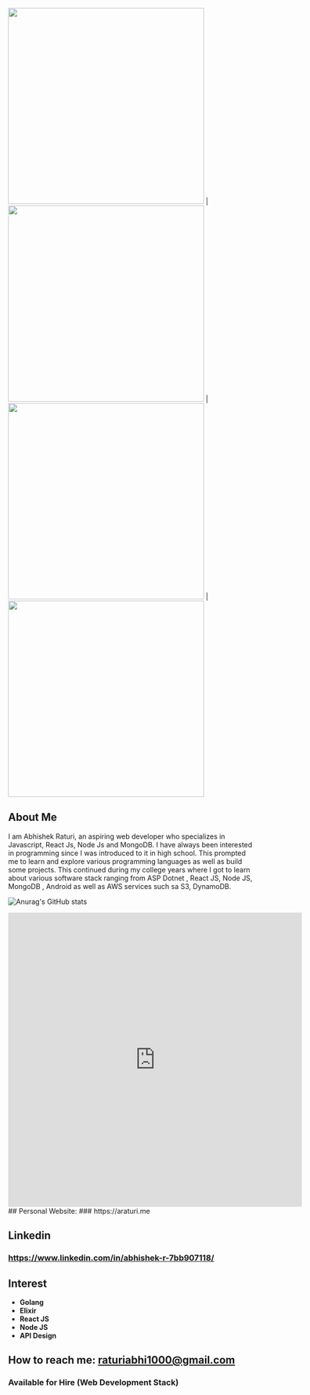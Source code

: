 <img src="https://user-images.githubusercontent.com/15072510/122133071-0db6a300-ce0a-11eb-8efa-24ef43b0fb8a.jpg" width="400" height="400"> | <img src="https://user-images.githubusercontent.com/15072510/122133153-2e7ef880-ce0a-11eb-86b5-36728561a2fe.jpg" width="400" height="400"> | <img src="https://user-images.githubusercontent.com/15072510/122133276-5d956a00-ce0a-11eb-94de-66bec50f4373.jpg" width="400" height="400"> | <img src="https://user-images.githubusercontent.com/15072510/122133364-8ddd0880-ce0a-11eb-8c18-e3019e1636bd.jpg" width="400" height="400">

## About Me
I am Abhishek Raturi, an aspiring web developer who specializes in Javascript, React Js, Node Js and MongoDB. I have always been interested in programming since I was introduced to it in high school. This prompted me to learn and explore various programming languages as well as build some projects. This continued during my college years where I got to learn about various software stack ranging from ASP Dotnet , React JS, Node JS, MongoDB , Android as well as AWS services such sa S3, DynamoDB.

![Anurag's GitHub stats](https://github-readme-stats.vercel.app/api?username=abhishek1998&show_icons=true)
<iframe width="600" height="600" src="https://ionicabizau.github.io/github-profile-languages/api.html?abhishek1998" frameborder="0"></iframe>
## Personal Website: 
### https://araturi.me

## Linkedin 
### https://www.linkedin.com/in/abhishek-r-7bb907118/

## Interest
- **Golang**
- **Elixir**
- **React JS**
- **Node JS**
- **API Design**

## How to reach me: raturiabhi1000@gmail.com

### Available for Hire (Web Development Stack)
